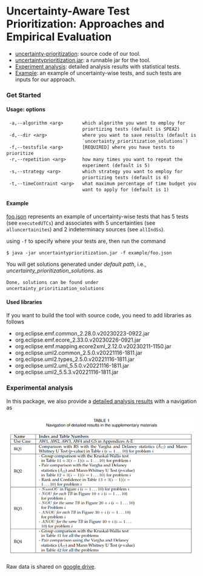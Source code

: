 # Uncertainty-Aware Test Prioritization: Approaches and Empirical Evaluation

- [uncertainty-prioritization](uncertainty-prioritization): source code of our tool.
- [uncertaintyprioritization.jar](uncertaintyprioritization.jar): a runnable jar for the tool.
- [Experiment analysis](experiment-analysis/detailed_analysis_results.pdf): detailed analysis results with statistical tests.
- [Example](example/foo.json): an example of uncertainty-wise tests, and such tests are inputs for our approach.

### Get Started

#### Usage: options
```
 -a,--algorithm <arg>       which algorithm you want to employ for
                            priortizing tests (default is SPEA2)
 -d,--dir <arg>             where you want to save results (default is
                            `uncertainty_prioritization_solutions`)
 -f,--testsfile <arg>       [REQUIRED] where you have tests to prioritize
 -r,--repetition <arg>      how many times you want to repeat the
                            experiment (default is 5)
 -s,--strategy <arg>        which strategy you want to employ for
                            priortizing tests (default is 6)
 -t,--timeContraint <arg>   what maximum percentage of time budget you
                            want to apply for (default is 1)

```

#### Example

[foo.json](example/foo.json) represents an example of uncertainty-wise tests that has 5 tests (see `executedUTCs`) and associates with 5 uncertainties (see `alluncertainites`) and 2 indeterminacy sources (see `allIndSs`).

using `-f` to specify where your tests are, then run the command
```command
$ java -jar uncertaintyprioritization.jar -f example/foo.json
```

You will get solutions generated under _default path_, i.e., _uncertainty_prioritization_solutions_. as
```output
Done, solutions can be found under uncertainty_prioritization_solutions
```

#### Used libraries

If you want to build the tool with source code, you need to add libraries as follows

- org.eclipse.emf.common_2.28.0.v20230223-0922.jar
- org.eclipse.emf.ecore_2.33.0.v20230226-0921.jar
- org.eclipse.emf.mapping.ecore2xml_2.12.0.v20230211-1150.jar
- org.eclipse.uml2.common_2.5.0.v20221116-1811.jar
- org.eclipse.uml2.types_2.5.0.v20221116-1811.jar
- org.eclipse.uml2.uml_5.5.0.v20221116-1811.jar
- org.eclipse.uml2_5.5.3.v20221116-1811.jar

### Experimental analysis

In this package, we also provide a [detailed analysis results](experiment-analysis/detailed_analysis_results.pdf) with a navigation as

![navigation](experiment-analysis/results-navigation.png)

Raw data is shared on [google drive](https://drive.google.com/file/d/1oXhVR0boBhEXiOv8QBwICtCDH_KyhlgX/view?usp=drivesdk).
